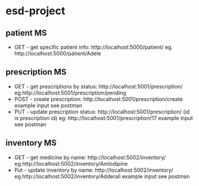 # esd-project

## patient MS
* GET - get specific patient info: http://localhost:5000/patient/<name>
eg. http://localhost:5000/patient/Adele

## prescription MS
* GET - get prescriptions by status: http://localhost:5001/prescription/<status>
eg.http://localhost:5001/prescription/pending
* POST - create prescription: http://localhost:5001/prescription/create
example input see postman
* PUT - update prescription status: http://localhost:5001/prescription/<id> (id is prescription id)
eg: http://localhost:5001/prescription/17
example input see postman

## inventory MS
* GET - get medicine by name: http://localhost:5002/inventory/<name>
eg.http://localhost:5002/inventory/Amlodipine
* Put - update inventory by name: http://localhost:5002/inventory/<name>
eg.http://localhost:5002/inventory/Adderall
example input see postman

